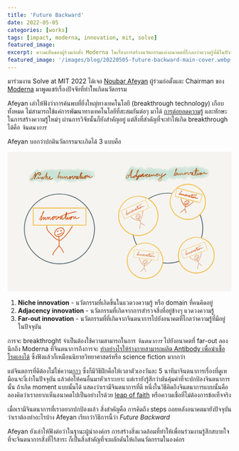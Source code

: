 ```yaml
---
title: 'Future Backward'
date: 2022-05-05
categories: [works]
tags: [impact, moderna, innovation, mit, solve]
featured_image: 
excerpt: ความเห็นของผู้ร่วมก่อตั้ง Moderna ในเรื่องการสร้างนวัตกรรมแห่งอนาคตที่ไกลกว่าความรู้ที่มีในปัจจุบัน
featured_image: '/images/blog/20220505-future-backward-main-cover.webp'
---
```


มาร่วมงาน Solve at MIT 2022 ได้เจอ [Noubar Afeyan][1] ผู้ร่วมก่อตั้งและ Chairman ของ [Moderna][2] มาพูดแชร์เรื่องปัจจัยที่ทำใ้หเกิดนวัตกรรม

Afeyan เล่าให้ฟังว่าการค้นพบที่ยิ่งใหญ่ทางเทคโนโลยี (breakthrough technology) เกือบทั้งหมด ไม่สามารถใช้แค่การพัฒนาทางเทคโนโลยีที่สะสมกันต่อๆ มาได้ [การต่อยอดความรู้][3] และทักษะในการสร้างความรู้ใหม่ๆ ผ่านการวิจัยนั้นก็ยังสำคัญอยู่ แต่สิ่งที่สำคัญที่จะทำให้เกิด breakthrough ได้คือ _จินตนาการ_

Afeyan บอกว่าปกตินวัตกรรมจะเกิดได้ 3 แบบคือ

![](/images/blog/20220505-future-backward-content-cover.webp)

1. __Niche innovation__ - นวัตกรรมที่เกิดขึ้นในแวดวงความรู้ หรือ domain ที่คนคิดอยู่
2. __Adjacency innovation__ - นวัตกรรมที่เกิดจากการสำรวจสิ่งที่อยู่ข้างๆ แวดวงความรู้
3. __Far-out innovation__ - นวัตกรรมที่ที่เกิดจากจินตนาการไปยังอนาคตที่ไกลว่าความรู้ที่มีอยู่ในปัจจุบัน

การจะ breakthroght จำเป็นต้องใช้ความสามารถในการ _จินตนาการ_ ไปยังอนาคตที่ far-out ลองนึกถึง Moderna ที่จินตนาการถึงการจะ [ทำอย่างไรให้ร่างกายสามารถผลิต Antibody เพื่อฆ่าเชื้อโรคเองได้][4] ซึ่งฟังแล้วก็เหมือนนิยายวิทยาศาสตร์หรือ science fiction มากกว่า

แต่จินตการที่ดีต้องไม่ใช่ความ[กาว][5] ซึ่งก็มีวิธีฝึกคือให้เวลาตัวเองวันละ 5 นาทีมาจินตนาการเรื่องที่ดูเหมือนจะงี่เง่าในปัจจุบัน แล้วต่อให้คนอื่นมาหัวเราะเยาะ แต่เรายังรู้สึกว่ามันคุ้มค่าที่จะปกป้องจินตนาการนั้น ถ้าเกิด moment แบบนั้นได้ แสดงว่าเรามีจินตนาการที่ดี หนึ่งในวิธีคิดถึงจินตนาการแบบนั้นคือ ลองคิดว่าเราอยากเห็นอนาคตไปเป็นอย่างไรด้วย [leap of faith][6] หรือความเชื่อที่ไม่ต้องการข้อเท็จจริง

เมื่อเรามีจินตนาการที่เราอยากปกป้องแล้ว สิ่งสำคัญคือ การคิดถึง steps ถอยหลังอนาคตมายังปัจจุบันว่าเราต้องทำอะไรบ้าง Afeyan เรียกว่าวิธีการนี้ว่า _Future Backward_

Afeyan ยังเล่าให้ฟังต่อว่าในฐานะผู้นำองค์กร การสร้างสิ่งแวดล้อมที่ทำให้เพื่อนร่วมงานรู้สึกสบายใจที่จะจินตนาการสิ่งที่ไร้สาระ ก็เป็นสิ่งสำคัญที่จะผลักดันให้เกิดนวัตกรรมในองค์กร

[1]: https://solve.mit.edu/users/noubar-afeyan
[2]: https://www.modernatx.com
[3]: https://en.wikipedia.org/wiki/Standing_on_the_shoulders_of_giants
[4]: https://www.nytimes.com/interactive/2020/health/moderna-covid-19-vaccine.html
[5]: https://pojnanukrian.com/กาว
[6]: https://en.wikipedia.org/wiki/Leap_of_faith